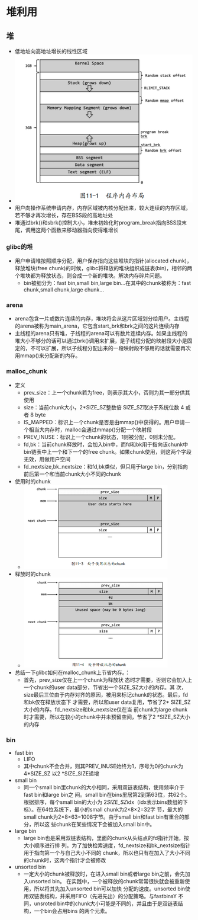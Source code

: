 # 堆利用

## 堆

+ 低地址向高地址增长的线性区域
+ ![1709878365339](image/heap/1709878365339.png)
+ 用户向操作系统申请内存，内存区域被内核分配出来，较大连续的内存区域，若不够才再次增长，存在BSS段的高地址处
+ 堆通过brk()和sbrk()控制大小，堆未初始化时program_break指向BSS段末尾，调用这两个函数来移动器指向使得堆增长

### glibc的堆

+ 用户申请堆按照顺序分配，用户保存指向这些堆块的指针(allocated chunk)，释放堆块(free chunk)的时候，glibc将释放的堆块组织成链表(bin)，相邻的两个堆块都为释放状态，则合成一个新的堆块。解决内存碎片问题。
  + bin被细分为：fast bin,small bin,large bin...在其中的chunk被称为：fast chunk,small chunk,large chunk...

### arena

+ arena包含一片或数片连续的内存，堆块将会从这片区域划分给用户。主线程的arena被称为main_arena，它包含start_brk和brk之间的这片连续内存
+ 主线程的arena只有堆，子线程的arena可以有数片连续内存。如果主线程的堆大小不够分的话可以通过brk()调用来扩展，是子线程分配的映射段大小是固定的，不可以扩展，所以子线程分配出来的一段映射段不够用的话就需要再次用mmap()来分配新的内存。

### malloc_chunk

+ 定义
  + prev_size：上一个chunk若为free，则表示其大小，否则为其一部分供其使用
  + size：当前chunk大小，2*SIZE_SZ整数倍 SIZE_SZ取决于系统位数 4 或者 8 byte
  + IS_MAPPED：标识上一个chunk是否是由mmap()中获得的。用户申请一个相当大内存时，malloc会通过mmap()分配一个映射段
  + PREV_INUSE：标识上一个chunk的状态，1则被分配，0则未分配。
  + fd,bk：当前chunk释放时，会加入bin中，而fd和bk用于指向该chunk中bin链表中上一个和下一个的free chunk。如果chunk使用，则这两个字段无效，用做用户空间
  + fd_nextsize,bk_nextsize：和fd,bk类似，但只用于large bin，分别指向前后第一个和当前chunk大小不同的chunk
+ 使用时的chunk
  + ![1709879666664](image/heap/1709879666664.png)
+ 释放时的chunk
  + ![1709879703296](image/heap/1709879703296.png)
+ 总结一下glibc如何在malloc_chunk上节省内存。：
  + 首先，prev_size仅在上一个chunk为释放状
    态时才需要，否则它会加入上一个chunk的user data部分，节省出一个SIZE_SZ大小的内存。其
    次，size最后三位由于内存对齐的原因，被用来标记chunk的状态。最后，fd和bk仅在释放状态下
    才需要，所以和user data复用，节省了2* SIZE_SZ大小的内存。fd_nextsize和bk_nextsize仅在当
    前chunk为large chunk时才需要，所以在较小的chunk中并未预留空间，节省了2 *SIZE_SZ大小
    的内存

### bin

+ fast bin
  + LIFO
  + 其中chunk不会合并，则其PREV_INUSE始终为1，序号为0的chunk为4*SIZE_SZ 以2 *SIZE_SIZE递增
+ small bin
  + 同一个small bin里chunk的大小相同，采用双链表结构，使用频率介于fast bin和large bin之
    间。small bin在bins里居第2到第63位，共62个。根据排序，每个small bin的大小为
    2*SIZE_SZ*idx（idx表示bins数组的下标）。在64位系统下，最小的small chunk为2×8×2=32字
    节，最大的small chunk为2×8×63=1008字节。由于small bin和fast bin有重合的部分，所以这
    些chunk在某些情况下会被加入small bin中。
+ large bin
  + large bin也是采用双链表结构，里面的chunk从头结点的fd指针开始，按大小顺序进行排
    列。为了加快检索速度，fd_nextsize和bk_nextsize指针用于指向第一个与自己大小不同的
    chunk，所以也只有在加入了大小不同的chunk时，这两个指针才会被修改
+ unsorted bin
  + 一定大小的chunk被释放时，在进入small bin或者large bin之前，会先加入unsorted bin。
    在实践中，一个被释放的chunk常常很快就会被重新使用，所以将其先加入unsorted bin可以加快
    分配的速度。unsorted bin使用双链表结构，并采用FIFO（先进先出）的分配策略。与fastbinsY
    不同，unsroted bin中的chunk大小可能是不同的，并且由于是双链表结构，一个bin会占用bins
    的两个元素。
